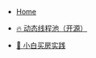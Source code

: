 * [Home](README.md)

* [:fire: 动态线程池（开源）](https://github.com/longtai94/dynamic-thread-pool)

* [:house_with_garden: 小白买房实践](https://house.machen.me)